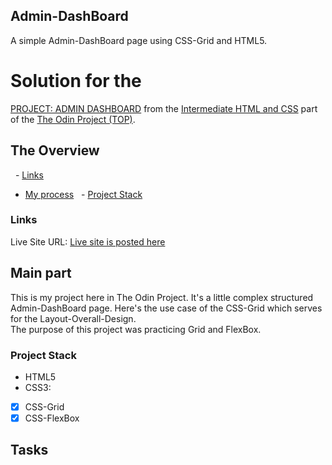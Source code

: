 ## Admin-DashBoard
A simple Admin-DashBoard page using CSS-Grid and HTML5.

# Solution for the 
[PROJECT: ADMIN DASHBOARD](https://www.theodinproject.com/paths/full-stack-javascript/courses/intermediate-html-and-css/lessons/admin-dashboard) 
from the [Intermediate HTML and CSS](https://www.theodinproject.com/paths/full-stack-javascript/courses/intermediate-html-and-css#intermediate-html-concepts) 
part of the [The Odin Project (TOP)](https://www.theodinproject.com/).

## The Overview
  - [Links](#links)
- [My process](#main-part)
  - [Project Stack](#project-stack)

### Links
Live Site URL: [Live site is posted here](futureURL)

## Main part
This is my project here in The Odin Project. It's a little complex structured Admin-DashBoard page. Here's the use case of the CSS-Grid which serves for the Layout-Overall-Design.<br> 
The purpose of this project was practicing Grid and FlexBox.

### Project Stack
- HTML5
- CSS3:
- [x] CSS-Grid
- [x] CSS-FlexBox

## Tasks
